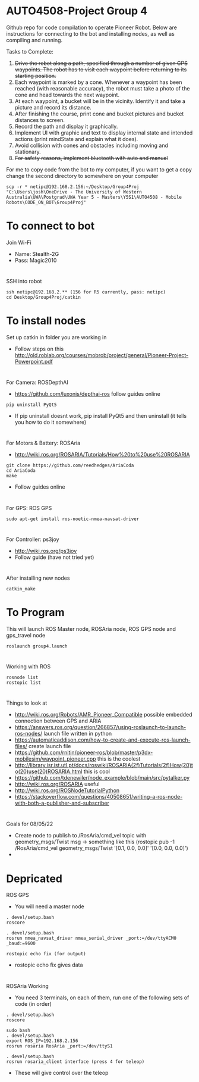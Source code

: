 # AUTO4508-Project Group 4
Github repo for code compilation to operate Pioneer Robot. Below are instructions for connecting to the bot and installing nodes, as well as compiling and running.

Tasks to Complete:
1. ~~Drive the robot along a path, specified through a number of given GPS waypoints. The robot has to visit each waypoint before returning to its starting position.~~
2. Each waypoint is marked by a cone. Whenever a waypoint has been reached (with reasonable accuracy), the robot must take a photo of the cone and head towards the next waypoint.
3. At each waypoint, a bucket will be in the vicinity. Identify it and take a picture and record its distance.
4. After finishing the course, print cone and bucket pictures and bucket distances to screen.
5. Record the path and display it graphically.
6. Implement UI with graphic and text to display internal state and intended actions (print mindState and explain what it does).
7. Avoid collision with cones and obstacles including moving and stationary.
8. ~~For safety reasons, implement bluetooth with auto and manual~~

For me to copy code from the bot to my computer, if you want to get a copy change the second directory to somewhere on your computer
```
scp -r * netipc@192.168.2.156:~/Desktop/Group4Proj "C:\Users\josh\OneDrive - The University of Western Australia\UWA\Postgrad\UWA Year 5 - Masters\Y5S1\AUTO4508 - Mobile Robots\CODE_ON_BOT\Group4Proj" 
```

# To connect to bot
Join Wi-Fi
- Name: Stealth-2G
- Pass: Magic2010
#

SSH into robot
```
ssh netipc@192.168.2.** (156 for R5 currently, pass: netipc)
cd Desktop/Group4Proj/catkin
```

# To install nodes
Set up catkin in folder you are working in
- Follow steps on this http://old.roblab.org/courses/mobrob/project/general/Pioneer-Project-Powerpoint.pdf
#

For Camera: ROSDepthAI
- https://github.com/luxonis/depthai-ros follow guides online
```
pip uninstall PyQt5
```
- If pip uninstall doesnt work, pip install PyQt5 and then uninstall (it tells you how to do it somewhere)
#

For Motors & Battery: ROSAria
- http://wiki.ros.org/ROSARIA/Tutorials/How%20to%20use%20ROSARIA
```
git clone https://github.com/reedhedges/AriaCoda
cd AriaCoda
make
```
- Follow guides online
#

For GPS: ROS GPS
```
sudo apt-get install ros-noetic-nmea-navsat-driver
```
#

For Controller: ps3joy
- http://wiki.ros.org/ps3joy
- Follow guide (have not tried yet)
#

After installing new nodes
```
catkin_make
```

# To Program
This will launch ROS Master node, ROSAria node, ROS GPS node and gps_travel node
```
roslaunch group4.launch
```
#

Working with ROS
```
rosnode list
rostopic list
```

#

Things to look at
- http://wiki.ros.org/Robots/AMR_Pioneer_Compatible possible embedded connection between GPS and ARIA
- https://answers.ros.org/question/266857/using-roslaunch-to-launch-ros-nodes/ launch file written in python
- https://automaticaddison.com/how-to-create-and-execute-ros-launch-files/ create launch file
- https://github.com/rnitin/pioneer-ros/blob/master/p3dx-mobilesim/waypoint_pioneer.cpp this is the coolest
- http://library.isr.ist.utl.pt/docs/roswiki/ROSARIA(2f)Tutorials(2f)How(20)to(20)use(20)ROSARIA.html this is cool
- https://github.com/tdenewiler/node_example/blob/main/src/pytalker.py 
- http://wiki.ros.org/ROSARIA useful
- http://wiki.ros.org/ROSNodeTutorialPython
- https://stackoverflow.com/questions/40508651/writing-a-ros-node-with-both-a-publisher-and-subscriber
#

Goals for 08/05/22
- Create node to publish to /RosAria/cmd_vel topic with geometry_msgs/Twist msg -> something like this (rostopic pub -1 /RosAria/cmd_vel geometry_msgs/Twist '[0.1, 0.0, 0.0]' '[0.0, 0.0, 0.0]')
- 
# Depricated

ROS GPS 
- You will need a master node
```
. devel/setup.bash
roscore 

. devel/setup.bash
rosrun nmea_navsat_driver nmea_serial_driver _port:=/dev/ttyACM0 _baud:=9600

rostopic echo fix (for output)
```
- rostopic echo fix gives data
#

ROSAria Working
- You need 3 terminals, on each of them, run one of the following sets of code (in order)
```
. devel/setup.bash
roscore

sudo bash
. devel/setup.bash
export ROS_IP=192.168.2.156
rosrun rosaria RosAria _port:=/dev/ttyS1

. devel/setup.bash
rosrun rosaria_client interface (press 4 for teleop)
```
- These will give control over the teleop
